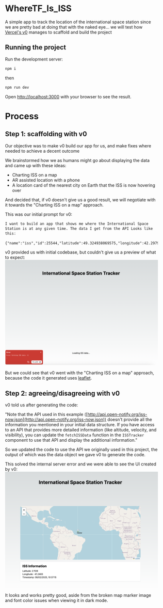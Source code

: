 # WhereTF_Is_ISS

A simple app to track the location of the international space station since we are pretty bad at doing that with the naked eye... we will test how [Vercel's v0](https://v0.dev/) manages to scaffold and build the project

## Running the project

Run the development server:

```bash
npm i
```

then

```bash
npm run dev
```

Open [http://localhost:3000](http://localhost:3000) with your browser to see the result.

# Process

## Step 1: scaffolding with v0

Our objective was to make v0 build our app for us, and make fixes where needed to achieve a decent outcome

We brainstormed how we as humans might go about displaying the data and came up with these ideas:

- Charting ISS on a map
- AR assisted location with a phone
- A location card of the nearest city on Earth that the ISS is now hovering over

And decided that, if v0 doesn't give us a good result, we will negotiate with it towards the "Charting ISS on a map" approach.

This was our initial prompt for v0:

```
I want to build an app that shows me where the International Space Station is at any given time. The data I get from the API Looks like this:

{"name":"iss","id":25544,"latitude":49.324938069575,"longitude":42.297945225015,"altitude":424.45270385567,"velocity":27582.321250976,"visibility":"daylight","footprint":4530.0477985004,"timestamp":1738999379,"daynum":2460714.8076273,"solar_lat":-14.882332574028,"solar_lon":72.791671453219,"units":"kilometers"}
```

v0 provided us with initial codebase, but couldn't give us a preview of what to expect:
![v0 preview not working because of a server error in the code it generated](./public/images/whomp.png)

But we could see that v0 went with the "Charting ISS on a map" approach, because the code it generated uses [leaflet](https://github.com/Leaflet/Leaflet).

## Step 2: agreeing/disagreeing with v0

v0 told us after generating the code:

"Note that the API used in this example ([http://api.open-notify.org/iss-now.json](http://api.open-notify.org/iss-now.json)) doesn't provide all the information you mentioned in your initial data structure. If you have access to an API that provides more detailed information (like altitude, velocity, and visibility), you can update the `fetchISSData` function in the `ISSTracker` component to use that API and display the additional information."

So we updated the code to use the API we originally used in this project, the output of which was the data object we gave v0 to generate the code.

This solved the internal server error and we were able to see the UI created by v0:
![v0's UI before our updates](./public/images/v0-ui.png)

It looks and works pretty good, aside from the broken map marker image and font color issues when viewing it in dark mode.
